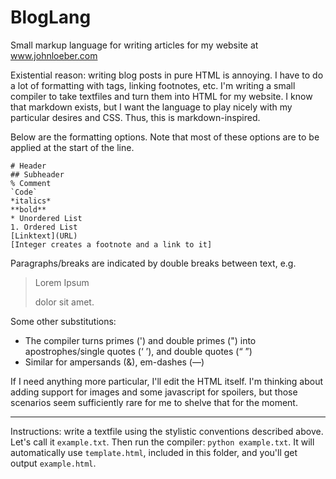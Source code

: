 # BlogLang
Small markup language for writing articles for my website at www.johnloeber.com

Existential reason: writing blog posts in pure HTML is annoying. I have to do a lot of formatting with tags, linking footnotes, etc. I'm writing a small compiler to take textfiles and turn them into HTML for my website.
I know that markdown exists, but I want the language to play nicely with my particular desires and CSS. Thus, this is markdown-inspired.

Below are the formatting options. Note that most of these options are to be applied at the start of the line.
```
# Header
## Subheader  
% Comment  
`Code`  
*italics*  
**bold**  
* Unordered List  
1. Ordered List   
[Linktext](URL)   
[Integer creates a footnote and a link to it]  
```

Paragraphs/breaks are indicated by double breaks between text, e.g.
> Lorem Ipsum
>
> dolor sit amet.

Some other substitutions:
* The compiler turns primes (') and double primes (") into apostrophes/single quotes (&lsquo; &rsquo;), and double quotes (&ldquo; &rdquo;)
* Similar for ampersands (&amp;), em-dashes (&mdash;)

If I need anything more particular, I'll edit the HTML itself. I'm thinking about adding support for images and some javascript for spoilers, but those scenarios seem sufficiently rare for me to shelve that for the moment.

-----

Instructions: write a textfile using the stylistic conventions described above. Let's call it `example.txt`.  Then run the compiler: `python example.txt`. It will automatically use `template.html`, included in this folder, and you'll get output `example.html`. 
